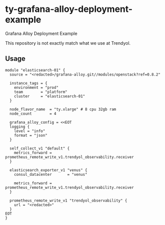 # ty-grafana-alloy-deployment-example
Grafana Alloy Deployment Example 

This repository is not exactly match what we use at Trendyol.

## Usage

```
module "elasticsearch-01" {
  source = "<redacted>/grafana-alloy.git//modules/openstack?ref=0.8.2"

  instance_tags = {
    environment = "prod"
    team        = "platform"
    cluster     = "elasticsearch-01"
  }

  node_flavor_name  = "ty.xlarge" # 8 cpu 32gb ram
  node_count        = 4

  grafana_alloy_config = <<EOT
  logging {
    level = "info"
    format = "json"
  }

  self_collect_v1 "default" {
    metrics_forward = prometheus_remote_write_v1.trendyol_observability.receiver
  }

  elasticsearch_exporter_v1 "venus" {
    consul_datacenter       = "venus"

    metrics_forward = prometheus_remote_write_v1.trendyol_observability.receiver
  }

  prometheus_remote_write_v1 "trendyol_observability" {
    url = "<redacted>"
  }
EOT
}
```
